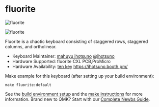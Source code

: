 # fluorite

![fluorite](https://github.com/ihotsuno/keyboard/blob/master/kbd-fluorite-cxl/doc/image/fluorite-CXL-001.jpg)

![fluorite](https://github.com/ihotsuno/keyboard/blob/master/kbd-fluorite-cxl/doc/image/fluorite-CXL-002.jpg)

Fluorite is a chaotic keyboard consisting of staggered rows, staggered columns, and ortholinear.

* Keyboard Maintainer: [mahuyu ihotsuno](https://github.com/ihotsuno) [@ihotsuno](https://twitter.com/ihotsuno)
* Hardware Supported: fluorite CXL PCB,ProMicro
* Hardware Availability: [ten key](https://tenkey.connpass.com/) https://ihotsuno.booth.pm/

Make example for this keyboard (after setting up your build environment):

    make fluorite:default

See the [build environment setup](https://docs.qmk.fm/#/getting_started_build_tools) and the [make instructions](https://docs.qmk.fm/#/getting_started_make_guide) for more information. Brand new to QMK? Start with our [Complete Newbs Guide](https://docs.qmk.fm/#/newbs).
